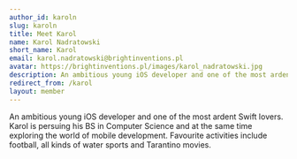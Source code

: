 ```yaml
---
author_id: karoln
slug: karoln
title: Meet Karol
name: Karol Nadratowski
short_name: Karol
email: karol.nadratowski@brightinventions.pl
avatar: https://brightinventions.pl/images/karol_nadratowski.jpg
description: An ambitious young iOS developer and one of the most ardent Swift lovers
redirect_from: /karol
layout: member
---
```


An ambitious young iOS developer and one of the most ardent Swift lovers. Karol is persuing his BS in Computer Science and at the same time exploring the world of mobile development. Favourite activities include football, all kinds of water sports and Tarantino movies.
